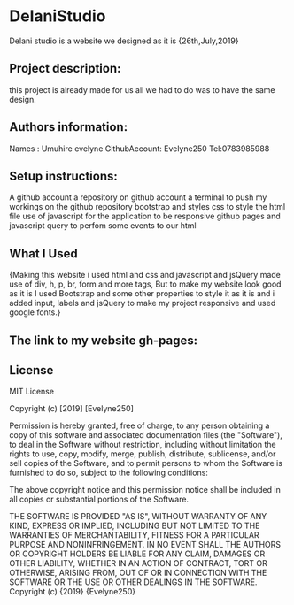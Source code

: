 # DelaniStudio

Delani studio is a website we designed as it is {26th,July,2019}

## Project description:
this project is already made for us all we had to do was to have the same design.

## Authors information:
Names : Umuhire evelyne
 GithubAccount: Evelyne250 
 Tel:0783985988

## Setup instructions:
A github account a repository on github account a terminal to push my workings on the github repository bootstrap and styles css to style the html file use of javascript for the application to be responsive github pages and javascript query to perfom some events to our html 

## What I Used
{Making this website i used html and css and javascript and jsQuery made use of div, h, p, br, form and more tags, But to make my website look good as it is I used Bootstrap and some other properties to style it as it is and i added input, labels and jsQuery to make my project responsive and used google fonts.}



## The link to my website gh-pages:


## License
MIT License

Copyright (c) [2019] [Evelyne250]

Permission is hereby granted, free of charge, to any person obtaining a copy of this software and associated documentation files (the "Software"), to deal in the Software without restriction, including without limitation the rights to use, copy, modify, merge, publish, distribute, sublicense, and/or sell copies of the Software, and to permit persons to whom the Software is furnished to do so, subject to the following conditions:

The above copyright notice and this permission notice shall be included in all copies or substantial portions of the Software.

THE SOFTWARE IS PROVIDED "AS IS", WITHOUT WARRANTY OF ANY KIND, EXPRESS OR IMPLIED, INCLUDING BUT NOT LIMITED TO THE WARRANTIES OF MERCHANTABILITY, FITNESS FOR A PARTICULAR PURPOSE AND NONINFRINGEMENT. IN NO EVENT SHALL THE AUTHORS OR COPYRIGHT HOLDERS BE LIABLE FOR ANY CLAIM, DAMAGES OR OTHER LIABILITY, WHETHER IN AN ACTION OF CONTRACT, TORT OR OTHERWISE, ARISING FROM, OUT OF OR IN CONNECTION WITH THE SOFTWARE OR THE USE OR OTHER DEALINGS IN THE SOFTWARE. Copyright (c) {2019} {Evelyne250}